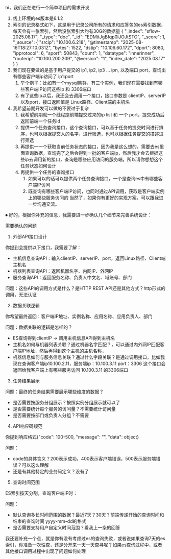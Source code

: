 hi，我们正在进行一个简单项目的需求开发
1. 线上环境的es版本是6.1.2
2. 索引的记录格式如下，这是用于记录公司所有的请求和应答包的es索引数据，每天会有一张索引，然后没张索引大约有30G的数据量
   {
   "_index": "sflow-2025.08.17",
   "_type": "doc",
   "_id": "EDMitJgBfqp0lJOJtSTO",
   "_score": 1,
   "_source": {
   "srcip": "10.100.6.218",
   "@timestamp": "2025-08-16T18:27:10.031Z",
   "bytes": 1522,
   "dstip": "10.106.60.172",
   "dport": 8080,
   "ipprotocol": 6,
   "sport": 50843,
   "count": 1,
   "datatype": "innerinner",
   "routerip": "10.100.200.209",
   "@version": "1",
   "index_date": "2025.08.17"
   }
   }
3. 我们现在要做的是基于用户提交的 ip1, ip2, ip3 ... ipn, 以及端口 port，查询出有哪些客户端ip访问了 ip1:port
   1. 举个例子：比如有一个mysql集群，有三个实例，我们现在需要找到有哪些客户端IP访问这些ip 和 3306端口
   2. 有了这些ip以后，我还会去调用一个接口，接口参数是 clientIP、serverIP以及port，接口返回值是 Linux路径、Client端的主机名
4. 我希望前期开发可以做的不要过于复杂
   1. 我希望前期就一个线程跑前端提交过来的ip list 和 一个 port，提交成功后返回前端一个任务id
   2. 提供一个任务查询接口，这个查询接口，可以基于任务的提交时间进行排序，也可以根据提交人的名字，进行筛选，也可以根据任务提交的描述进行筛选
   3. 再提供一一个获取当前任务状态的接口，因为我是这么想的，需要去es里面查询数据，查询完了之后会得到一批的客户端ip，然后我才会去根据这些ip去调用新的接口，查询是哪些应用访问的服务端，所以请你想想这个任务状态如何设计
   4. 再提供一个任务的查询接口
      1. 如果可以的话可以提供两个任务查询接口，一个是查询es中有哪些客户端IP访问
      2. 既查询有哪些客户端IP访问，也同时通过API调用，获取是客户端实例上的哪些服务访问的
当然了，如果你有更好的实现方案，可以跟我进一步沟通交流。






⏺ 好的，根据你补充的信息，我需要进一步确认几个细节来完善系统设计：

需要确认的问题

1. 外部API接口设计

你提到会提供以下接口，我需要了解：
- 主机信息查询API：输入clientIP、serverIP、port，返回Linux路径、Client端主机名
- 机器列表查询API：返回机器名字、内网IP、外网IP
- 服务查询API：返回服务名称、负责人中文名、域账号、部门

问题：这些API的调用方式是什么？是HTTP REST API还是其他方式？http形式的调用，无法认证

2. 数据关联逻辑

你希望最终返回：客户端IP地址、实例名称、应用名称、应用负责人、部门

问题：数据关联的逻辑是怎样的？
- ES查询得到clientIP → 调用主机信息API得到主机名
- 主机名如何与机器列表关联？通过机器名字匹配？，可以通过内外网IP匹配客户端IP地址，然后再得到这个主机的主机名称，
- 机器信息如何与服务信息关联？通过什么字段关联？是通过调用接口，比如我现在查询客户端ip10.100.2.11，服务端ip：10.100.3.11 port：3306
  这个接口会返回给我客户端上有哪些服务访问 10.100.3.11 的3306端口

3. 任务结果展示

问题：最终的任务结果需要展示哪些维度的数据？
- 是否需要按服务分组展示？按照实例分组展示就可以了
- 是否需要统计每个服务的访问量？不需要统计访问量
- 是否需要按部门或负责人分组？不需要

4. API响应码规范

你提到响应格式{"code": 100-500, "message": "", "data": object}

问题：
- code的具体含义？200表示成功，400表示客户端错误，500表示服务端错误？可以这么理解
- 还是有其他特定的业务码定义？没有了

5. 查询时间范围

ES索引按天分割，查询客户端IP时：

问题：
- 默认查询多长时间范围的数据？最近7天？30天？前端传递开始的查询时间和结束的查询时间 yyyy-mm-dd的格式
- 是否需要支持用户自定义时间范围？看我上一条的回答

我还要补充一个点，就是你有没有考虑过es的查询失败，或者说如果查询7天的es索引，你准备一次性查，还是分开来一天一天查寻呢？如果es查询过程中，或者其他接口调用过程中出现了问题如何处理